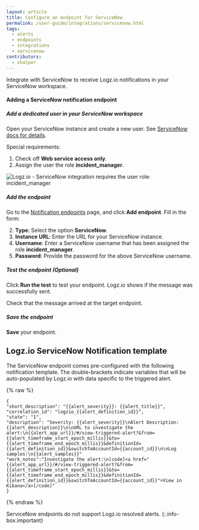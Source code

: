 ```yaml
---
layout: article
title: Configure an endpoint for ServiceNow
permalink: /user-guide/integrations/servicenow.html
tags:
  - alerts
  - endpoints
  - integrations
  - servicenow
contributors:
  - shalper
---
```


Integrate with ServiceNow to receive Logz.io notifications in your ServiceNow workspace.



#### Adding a ServiceNow notification endpoint

<div class="tasklist">


##### Add a dedicated user in your ServiceNow workspace

Open your ServiceNow instance and create a new user. See [ServiceNow docs for details](https://docs.servicenow.com/bundle/paris-platform-administration/page/administer/users-and-groups/task/t_CreateAUser.html).

Special requirements:

1. Check off **Web service access only**.
2. Assign the user the role **incident_manager**.

![Logz.io - ServiceNow integration requires the user role: incident_manager](https://dytvr9ot2sszz.cloudfront.net/logz-docs/notification-endpoints/servicenow-role.png)



##### Add the endpoint

Go to the [Notification endpoints](https://app.logz.io/#/dashboard/alerts/endpoints) page, and click **Add endpoint**. Fill in the form:


2. **Type**: Select the option **ServiceNow**.
3. **Instance URL**: Enter the URL for your ServiceNow instance.
4. **Username**: Enter a ServiceNow username that has been assigned the role **incident_manager**.
5. **Password**: Provide the password for the above ServiceNow username.



##### Test the endpoint (_Optional_)

Click **Run the test** to test your endpoint. Logz.io shows if the message was successfully sent.

Check that the message arrived at the target endpoint.

##### Save the endpoint

**Save** your endpoint.

</div>


## Logz.io ServiceNow Notification template


The ServiceNow endpoint comes pre-configured with the following notification template.
The double-brackets indicate variables that will be auto-populated by Logz.io with data specific to the triggered alert.

{% raw %}

```
{
"short_description": "{{alert_severity}}: {{alert_title}}",
"correlation_id": "logzio_{{alert_definition_id}}",
"state": "1",
"description": "Severity: {{alert_severity}}\nAlert Description: {{alert_description}}\n\nURL to investigate the alert:\n{{alert_app_url}}/#/view-triggered-alert?&from={{alert_timeframe_start_epoch_millis}}&to={{alert_timeframe_end_epoch_millis}}&definitionId={{alert_definition_id}}&switchToAccountId={{account_id}}\n\nLog samples:\n{{alert_samples}}"
"work_notes":"Investigate the alert:\n[code]<a href="{{alert_app_url}}/#/view-triggered-alert?&from={{alert_timeframe_start_epoch_millis}}&to={{alert_timeframe_end_epoch_millis}}&definitionId={{alert_definition_id}}&switchToAccountId={{account_id}}">View in Kibana</a>[/code]"
}
```
{% endraw %}


ServiceNow endpoints do not support Logz.io resolved alerts.
{:.info-box.important}

